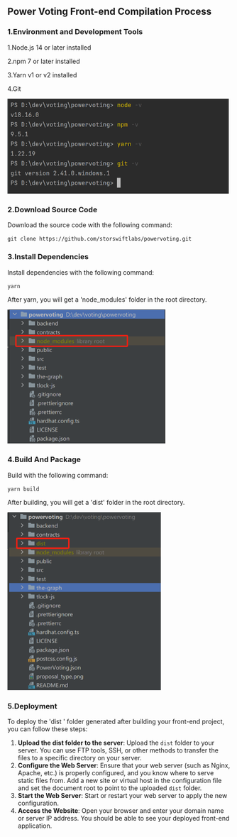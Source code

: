## Power Voting Front-end Compilation Process

### 1.Environment and Development Tools

1.Node.js 14 or later installed

2.npm 7 or later installed

3.Yarn  v1 or v2 installed

4.Git

<img src="./img/git.png" style="zoom:50%;" />

### 2.Download Source Code

Download the source code with the following command:

```
git clone https://github.com/storswiftlabs/powervoting.git
```

### 3.Install Dependencies

Install dependencies with the following command:

```
yarn
```

After yarn, you will get a 'node_modules' folder in the root directory.

<img src="img/node_modules.png" style="zoom:50%;" />

### 4.Build And Package

Build  with the following command:

```
yarn build
```

After building, you will get a 'dist' folder in the root directory.

<img src="img/dist.png" style="zoom:50%;" />

### 5.Deployment

To deploy the 'dist ' folder generated after building your front-end project, you can follow these steps:

1. **Upload the dist folder to the server**: Upload the `dist` folder to your server. You can use FTP tools, SSH, or other methods to transfer the files to a specific directory on your server.
2. **Configure the Web Server**: Ensure that your web server (such as Nginx, Apache, etc.) is properly configured, and you know where to serve static files from. Add a new site or virtual host in the configuration file and set the document root to point to the uploaded `dist` folder.
3. **Start the Web Server**: Start or restart your web server to apply the new configuration.
4. **Access the Website**: Open your browser and enter your domain name or server IP address. You should be able to see your deployed front-end application.







